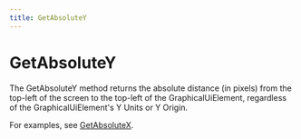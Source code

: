 ```yaml
---
title: GetAbsoluteY
---
```


# GetAbsoluteY

The GetAbsoluteY method returns the absolute distance (in pixels) from the top-left of the screen to the top-left of the GraphicalUiElement, regardless of the GraphicalUiElement's Y Units or Y Origin.

For examples, see [GetAbsoluteX](getabsolutex.md).
